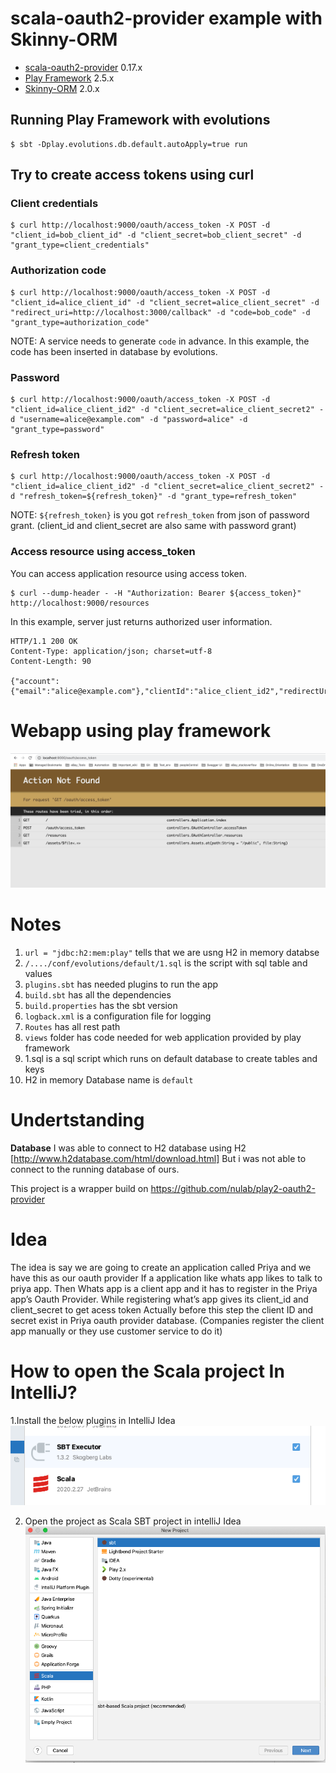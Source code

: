 # scala-oauth2-provider example with Skinny-ORM

- [scala-oauth2-provider](https://github.com/nulab/scala-oauth2-provider) 0.17.x
- [Play Framework](https://www.playframework.com/) 2.5.x
- [Skinny-ORM](http://skinny-framework.org/documentation/orm.html) 2.0.x

## Running Play Framework with evolutions

```
$ sbt -Dplay.evolutions.db.default.autoApply=true run
```

## Try to create access tokens using curl

### Client credentials

```
$ curl http://localhost:9000/oauth/access_token -X POST -d "client_id=bob_client_id" -d "client_secret=bob_client_secret" -d "grant_type=client_credentials"
```

### Authorization code

```
$ curl http://localhost:9000/oauth/access_token -X POST -d "client_id=alice_client_id" -d "client_secret=alice_client_secret" -d "redirect_uri=http://localhost:3000/callback" -d "code=bob_code" -d "grant_type=authorization_code"
```

NOTE: A service needs to generate `code` in advance. In this example, the code has been inserted in database by evolutions.

### Password

```
$ curl http://localhost:9000/oauth/access_token -X POST -d "client_id=alice_client_id2" -d "client_secret=alice_client_secret2" -d "username=alice@example.com" -d "password=alice" -d "grant_type=password"
```

### Refresh token

```
$ curl http://localhost:9000/oauth/access_token -X POST -d "client_id=alice_client_id2" -d "client_secret=alice_client_secret2" -d "refresh_token=${refresh_token}" -d "grant_type=refresh_token"
```

NOTE: `${refresh_token}` is you got `refresh_token` from json of password grant. (client_id and client_secret are also same with password grant)

### Access resource using access_token

You can access application resource using access token.

```
$ curl --dump-header - -H "Authorization: Bearer ${access_token}" http://localhost:9000/resources
```

In this example, server just returns authorized user information.

```
HTTP/1.1 200 OK
Content-Type: application/json; charset=utf-8
Content-Length: 90

{"account":{"email":"alice@example.com"},"clientId":"alice_client_id2","redirectUri":null}
```
# Webapp using play framework
![Oauth_provider](https://github.com/priya006/OauthProvider/blob/master/OauthProvider.png)


# Notes
1. `url = "jdbc:h2:mem:play"` tells that we are usng H2 in memory databse
2. `/..../conf/evolutions/default/1.sql` is the script with sql table and values
3. `plugins.sbt` has needed plugins to run the app
4. `build.sbt` has all the dependencies
5. `build.properties` has the sbt version
6. `logback.xml` is a configuration file for logging
7. `Routes` has all rest path
8. `views` folder has code needed for web application provided by play framework
9. 1.sql is a sql script  which runs on default database to create tables and keys
10. H2 in memory Database name is `default`


# Undertstanding
**Database**
I was able to connect to H2 database using H2 [http://www.h2database.com/html/download.html]
But i was not able to connect to the running database of ours.

This project is a wrapper build on https://github.com/nulab/play2-oauth2-provider

# Idea
The idea is say we are going to create an application called Priya and we have this as our oauth provider
If a application like  whats app likes to talk to priya app. Then Whats app is a client app and it has to register in the Priya app’s Oauth Provider.
While registering what’s app gives its client_id and client_secret
to get acess token
Actually before this step the client ID and secret exist in Priya oauth provider database. (Companies register the client app manually or they use customer service to do it)

# How to open the Scala project In IntelliJ?
1.Install the below plugins in IntelliJ Idea
![Plugins](https://github.com/priya006/OauthProvider/blob/master/ScalaPlugins.png)

2. Open the project as Scala SBT project in intelliJ Idea
![SBT](https://github.com/priya006/OauthProvider/blob/master/IntelliJ%20SBT.png)


